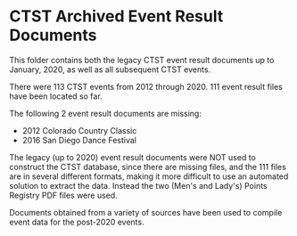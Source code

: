 # CTST Archived Event Result Documents

This folder contains both the legacy CTST event result documents up to January, 2020,
as well as all subsequent CTST events.

There were 113 CTST events from 2012 through 2020. 111 event result files have been located so far.

The following 2 event result documents are missing:

- 2012 Colorado Country Classic
- 2016 San Diego Dance Festival

The legacy (up to 2020) event result documents were NOT used to construct the CTST database, since there are missing files, and the 111 files are in several different formats, making it more difficult to use an automated solution to extract the data. Instead the two (Men's and Lady's) Points Registry PDF files were used.

Documents obtained from a variety of sources have been used to compile event data for the post-2020 events.
